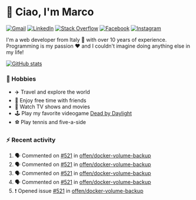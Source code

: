 # 👋 Ciao, I'm Marco

[![Gmail](https://img.shields.io/badge/Gmail-%23BB001B?style=flat-square&logo=gmail&logoColor=white)](mailto:gremo1982@gmail.com)
[![LinkedIn](https://img.shields.io/badge/LinkedIn-%230e76a8?style=flat-square&logo=linkedin)](https://www.linkedin.com/in/marco-polichetti)
[![Stack Overflow](https://img.shields.io/stackexchange/stackoverflow/r/220180?style=flat&logo=stackoverflow&label=Stack%20Overflow&color=%23F47F24)](https://stackoverflow.com/users/220180)
[![Facebook](https://img.shields.io/badge/-Facebook-%234267B2?style=flat-square&logo=facebook&logoColor=white)](https://www.facebook.com/marco.poliketti)
[![Instagram](https://img.shields.io/badge/-Instagram-%23C13584?style=flat-square&logo=instagram&logoColor=white)](https://www.instagram.com/marco.gremo)

I'm a web developer from Italy 🍕 with over 10 years of experience. Programming is my passion ❤️ and I couldn't imagine doing anything else in my life!

[![GitHub stats](https://github-readme-stats.vercel.app/api?username=gremo&show_icons=true&rank_icon=github&theme=transparent)](https://github.com/anuraghazra/github-readme-stats)

### 📅 Hobbies

- ✈️ Travel and explore the world
- 🍻 Enjoy free time with friends
- 🎥 Watch TV shows and movies
- 🕹️ Play my favorite videogame [Dead by Daylight](https://deadbydaylight.com)
- ⚽ Play tennis and five-a-side

### ⚡ Recent activity

<!--START_SECTION:activity-->
1. 🗣 Commented on [#521](https://github.com/offen/docker-volume-backup/issues/521#issuecomment-2586485509) in [offen/docker-volume-backup](https://github.com/offen/docker-volume-backup)
2. 🗣 Commented on [#521](https://github.com/offen/docker-volume-backup/issues/521#issuecomment-2585259433) in [offen/docker-volume-backup](https://github.com/offen/docker-volume-backup)
3. 🗣 Commented on [#521](https://github.com/offen/docker-volume-backup/issues/521#issuecomment-2585239241) in [offen/docker-volume-backup](https://github.com/offen/docker-volume-backup)
4. 🗣 Commented on [#521](https://github.com/offen/docker-volume-backup/issues/521#issuecomment-2583176962) in [offen/docker-volume-backup](https://github.com/offen/docker-volume-backup)
5. ❗ Opened issue [#521](https://github.com/offen/docker-volume-backup/issues/521) in [offen/docker-volume-backup](https://github.com/offen/docker-volume-backup)
<!--END_SECTION:activity-->
